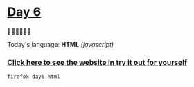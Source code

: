 # [Day 6](https://adventofcode.com/2022/day/6) 
:gift::gift::gift::gift::gift::gift:

Today's language: **HTML** *(javascript)*

### [Click here to see the website in try it out for yourself](https://quintern.xyz/advent22/day6.html)

```shell
firefox day6.html
```
